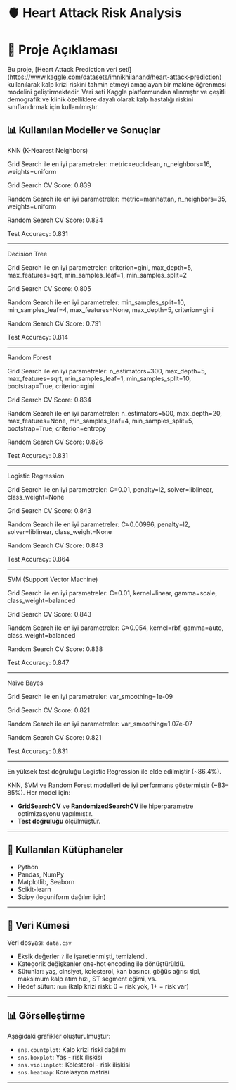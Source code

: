 # 🫀 Heart Attack Risk Analysis

# 📌 Proje Açıklaması
Bu proje, [Heart Attack Prediction veri seti] (https://www.kaggle.com/datasets/imnikhilanand/heart-attack-prediction) kullanılarak kalp krizi riskini tahmin etmeyi amaçlayan bir makine öğrenmesi modelini geliştirmektedir. Veri seti Kaggle platformundan alınmıştır ve çeşitli demografik ve klinik özelliklere dayalı olarak kalp hastalığı riskini sınıflandırmak için kullanılmıştır.

## 📊 Kullanılan Modeller ve Sonuçlar

KNN (K-Nearest Neighbors)

Grid Search ile en iyi parametreler: metric=euclidean, n_neighbors=16, weights=uniform

Grid Search CV Score: 0.839

Random Search ile en iyi parametreler: metric=manhattan, n_neighbors=35, weights=uniform

Random Search CV Score: 0.834

Test Accuracy: 0.831

---------------------------------------------------------------------------------------------------------------------------------------------------------------

Decision Tree

Grid Search ile en iyi parametreler: criterion=gini, max_depth=5, max_features=sqrt, min_samples_leaf=1, min_samples_split=2

Grid Search CV Score: 0.805

Random Search ile en iyi parametreler: min_samples_split=10, min_samples_leaf=4, max_features=None, max_depth=5, criterion=gini

Random Search CV Score: 0.791

Test Accuracy: 0.814 

--------------------------------------------------------------------------------------------------------------------------------------------------------------


Random Forest

Grid Search ile en iyi parametreler: n_estimators=300, max_depth=5, max_features=sqrt, min_samples_leaf=1, min_samples_split=10, bootstrap=True, criterion=gini

Grid Search CV Score: 0.834

Random Search ile en iyi parametreler: n_estimators=500, max_depth=20, max_features=None, min_samples_leaf=4, min_samples_split=5, bootstrap=True, criterion=entropy

Random Search CV Score: 0.826

Test Accuracy: 0.831

------------------------------------------------------------------------------------------------------------------------------------------------------------------

Logistic Regression

Grid Search ile en iyi parametreler: C=0.01, penalty=l2, solver=liblinear, class_weight=None

Grid Search CV Score: 0.843

Random Search ile en iyi parametreler: C≈0.00996, penalty=l2, solver=liblinear, class_weight=None

Random Search CV Score: 0.843

Test Accuracy: 0.864

-------------------------------------------------------------------------------------------------------------------------------------------------------------

SVM (Support Vector Machine)

Grid Search ile en iyi parametreler: C=0.01, kernel=linear, gamma=scale, class_weight=balanced

Grid Search CV Score: 0.843

Random Search ile en iyi parametreler: C≈0.054, kernel=rbf, gamma=auto, class_weight=balanced

Random Search CV Score: 0.838

Test Accuracy: 0.847

------------------------------------------------------------------------------------------------------------------------------------------------------------------

Naive Bayes

Grid Search ile en iyi parametreler: var_smoothing=1e-09

Grid Search CV Score: 0.821

Random Search ile en iyi parametreler: var_smoothing≈1.07e-07

Random Search CV Score: 0.821

Test Accuracy: 0.831

---------------------------------------------------------------------------------------------------------------------------------------------------------------

En yüksek test doğruluğu Logistic Regression ile elde edilmiştir (~86.4%).

KNN, SVM ve Random Forest modelleri de iyi performans göstermiştir (~83–85%).
Her model için:
- **GridSearchCV** ve **RandomizedSearchCV** ile hiperparametre optimizasyonu yapılmıştır.
- **Test doğruluğu** ölçülmüştür.

-----------------------------------------------------------------------------------------------------------------------------------------------------------------

## 🧪 Kullanılan Kütüphaneler

- Python
- Pandas, NumPy
- Matplotlib, Seaborn
- Scikit-learn
- Scipy (loguniform dağılım için)

---

## 📁 Veri Kümesi

Veri dosyası: `data.csv`  
- Eksik değerler `?` ile işaretlenmişti, temizlendi.
- Kategorik değişkenler one-hot encoding ile dönüştürüldü.
- Sütunlar: yaş, cinsiyet, kolesterol, kan basıncı, göğüs ağrısı tipi, maksimum kalp atım hızı, ST segment eğimi, vs.
- Hedef sütun: `num` (kalp krizi riski: 0 = risk yok, 1+ = risk var)

---

## 📊 Görselleştirme

Aşağıdaki grafikler oluşturulmuştur:
- `sns.countplot`: Kalp krizi riski dağılımı
- `sns.boxplot`: Yaş - risk ilişkisi
- `sns.violinplot`: Kolesterol - risk ilişkisi
- `sns.heatmap`: Korelasyon matrisi

---

